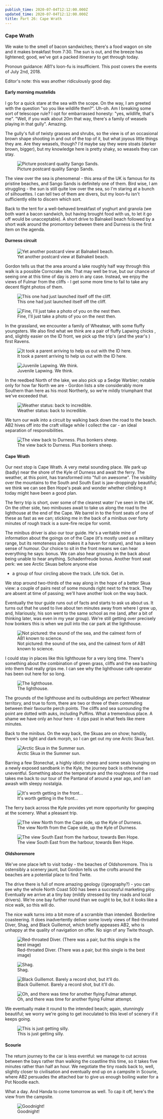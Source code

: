 ```yaml
---
publish_time: 2020-07-04T12:12:00.000Z
updated_time: 2020-07-04T12:12:00.000Z
title: Part 26: Cape Wrath
---
```


### Cape Wrath

We wake to the smell of bacon sandwiches; there's a food wagon on site
and it makes breakfast from 7:30. The sun is out, and the breeze has
lightened; good, we've got a packed itinerary to get through today.

Pronoun guidance: AB1's loon-fu is insufficient. This post covers the events
of July 2nd, 2018.

Editor's note: this was another ridiculously good day.

#### Early morning mustelids

I go for a quick stare at the sea with the scope. On the way, I am
greeted with the question "so you like wildlife then?". Uh-oh. Am I
breaking some sort of telescope rule? I opt for embarrassed honesty:
"yes, wildlife, that's me". "Well, if you walk about 20m that way,
there's a family of weasels playing in that gully". Amazing. 

The gully's full of twisty grasses and shrubs, so the view is of an
occasional brown shape shooting in and out of the top of it, but what joyous
little things they are. Are they weasels, though? I'd maybe say they were
stoats (darker brown, bigger), but my knowledge here is pretty shaky, so
weasels they can stay.

<figure class="figure">
  <img
    src="26-sango-sands.png"
    class="figure-img img-fluid rounded"
    alt="Picture postcard quality Sango Sands."/>
  <figcaption class="figure-caption text-center">
    Picture postcard quality Sango Sands.
  </figcaption>
</figure> 

The view over the sea is phenomenal - this area of the UK is famous
for its pristine beaches, and Sango Sands is definitely one of
them. Bird wise, I am struggling - the sun is still quite low over the
sea, so I'm staring at a bunch of silhouettes. I can tell two of them
are divers, but my loon-fu isn't sufficiently elite to discern which
sort.

Back to the tent for a well-behaved breakfast of yoghurt and granola
(we both want a bacon sandwich, but having brought food with us, to
let it go off would be unacceptable). A short drive to Balnakeil beach
followed by a short walk around the promontory between there and
Durness is the first item on the agenda.

#### Durness circuit

<figure class="figure">
  <img
    src="26-balnakeil-beach.png"
    class="figure-img img-fluid rounded"
    alt="Yet another postcard view at Balnakeil beach."/>
  <figcaption class="figure-caption text-center">
    Yet another postcard view at Balnakeil beach.
  </figcaption>
</figure> 

Gordon tells us that the area around a lake roughly half way through
this walk is a possible Corncrake site. That may well be true, but our
chance of seeing one at this time of day is zero in any case. Instead,
we enjoy the views of Fulmar from the cliffs - I get some more time to fail
to take any decent flight photos of them.

<figure class="figure">
  <img
    src="26-fulmar.png"
    class="figure-img img-fluid rounded"
    alt="This one had just launched itself off the cliff."/>
  <figcaption class="figure-caption text-center">
    This one had just launched itself off the cliff.
  </figcaption>
</figure>

<figure class="figure">
  <img
    src="26-still-fulmar.png"
    class="figure-img img-fluid rounded"
    alt="Fine, I'll just take a photo of you on the nest then."/>
  <figcaption class="figure-caption text-center">
    Fine, I'll just take a photo of you on the nest then.
  </figcaption>
</figure>

In the grassland, we encounter a family of Wheatear, with some fluffy
youngsters. We also find what we think are a pair of fluffy Lapwing chicks
, and, slightly easier on the ID front, we pick up the trip's (and the year's
) first Ravens.

<figure class="figure">
  <img
    src="26-juvenile-wheatear.png"
    class="figure-img img-fluid rounded"
    alt="It took a parent arriving to help us out with the ID here."/>
  <figcaption class="figure-caption text-center">
    It took a parent arriving to help us out with the ID here.
  </figcaption>
</figure>

<figure class="figure">
  <img
    src="26-juvenile-lapwing.png"
    class="figure-img img-fluid rounded"
    alt="Juvenile Lapwing. We think."/>
  <figcaption class="figure-caption text-center">
    Juvenile Lapwing. We think.
  </figcaption>
</figure>

In the reedbed North of the lake, we also pick up a Sedge
Warbler; notable only for how far North we are - Gordon lists a site
considerably more Southern than here as his most Northerly, so we're
mildly triumphant that we've exceeded that.

<figure class="figure">
  <img
    src="26-cliffs.png"
    class="figure-img img-fluid rounded"
    alt="Weather status: back to incredible."/>
  <figcaption class="figure-caption text-center">
    Weather status: back to incredible.
  </figcaption>
</figure>

We turn our walk into a circuit by walking back down the road to the
beach. AB2 hives off into the craft village while I collect the car -
an ideal separation of responsibilities.

<figure class="figure">
  <img
    src="26-view-back-to-durness.png"
    class="figure-img img-fluid rounded"
    alt="The view back to Durness. Plus bonkers sheep."/>
  <figcaption class="figure-caption text-center">
    The view back to Durness. Plus bonkers sheep.
  </figcaption>
</figure>

#### Cape Wrath

Our next stop is Cape Wrath. A very metal sounding place. We park up
(badly) near the shore of the Kyle of Durness and await the ferry. The
weather, at this point, has transformed into "full on awesome". The
visibility over the mountains to the South and South East is
jaw-droppingly beautiful; we think we can see Ben Hope's peak and
wonder whether climbing it today might have been a good plan.

The ferry trip is short, over some of the clearest water I've seen in
the UK. On the other side, two minibuses await to take us along the
road to the lighthouse at the end of the Cape. We barrel in to the
front seats of one of these as fast as we can; sticking me in the back
of a minibus over forty minutes of rough track is a sure-fire recipe for vomit.

The minibus driver is also our tour guide. He's a veritable mine of
information about the goings on of the Cape (it's mostly used as a
military range, but its remoteness also makes it a haven for nature),
and has a keen sense of humour. Our choice to sit in the front means
we can hear everything he says: bonus. We can also hear grousing in
the back about being unable to hear anything. Schadenfreude
bonus. Another front seat perk: we see Arctic Skuas before anyone else
- a group of four circling above the track. Life tick. Get in.

We stop around two-thirds of the way along in the hope of a better
Skua view: a couple of pairs nest of some mounds right next to the
track. They are absent at time of passing; we'll have another look on
the way back.

Eventually the tour guide runs out of facts and starts to ask us about
us. It turns out that he used to live about ten minutes away from
where I grew up, and, hilariously, his son went to the same school as
me (and, after a bit of thinking later, was even in my year
group). We're still getting over precisely how bonkers this is when we
pull into the car park at the lighthouse.

<figure class="figure">
  <img
    src="26-wrath-cliffs.png"
    class="figure-img img-fluid rounded"
    alt="Not pictured: the sound of the sea, and the calmest form of AB1
     known to science."/>
  <figcaption class="figure-caption text-center">
    Not pictured: the sound of the sea, and the calmest form of AB1 known to science.
  </figcaption>
</figure>

I could stay in places like this lighthouse for a very long
time. There's something about the combination of green grass, cliffs
and the sea bashing into them that really grips me. I can see
why the lighthouse café operator has been out here for so long.

<figure class="figure">
  <img
    src="26-lighthouse.png"
    class="figure-img img-fluid rounded"
    alt="The lighthouse."/>
  <figcaption class="figure-caption text-center">
    The lighthouse.
  </figcaption>
</figure>

The grounds of the lighthouse and its outbuildings are perfect
Wheatear territory, and true to form, there are two or three of them
commuting between their favourite perch points. The cliffs and sea
surrounding the point are dotted with auks, including Puffins. What a
tremendous place. A shame we have only an hour here - it zips past
in what feels like mere minutes.

Back to the minibus. On the way back, the Skuas are on show; handily,
there's one light and dark morph, so I can get out my one Arctic Skua
fact.

<figure class="figure">
  <img
    src="26-arctic-skua.png"
    class="figure-img img-fluid rounded"
    alt="Arctic Skua in the Summer sun."/>
  <figcaption class="figure-caption text-center">
    Arctic Skua in the Summer sun.
  </figcaption>
</figure>

Barring a few Stonechat, a highly idiotic sheep and some seals
lounging on a newly exposed sandbank in the Kyle, the journey back is
otherwise uneventful. Something about the temperature and the
roughness of the road takes me back to our tour of the Pantanal of
around a year ago, and I am awash with sleepy nostalgia.

<figure class="figure">
  <img
    src="26-cockpit-view.png"
    class="figure-img img-fluid rounded"
    alt="It's worth getting in the front..."/>
  <figcaption class="figure-caption text-center">
    It's worth getting in the front...
  </figcaption>
</figure>

The ferry back across the Kyle provides yet more opportunity for
gawping at the scenery. What a pleasant trip.

<figure class="figure">
  <img
    src="26-ridiculous-view-one.png"
    class="figure-img img-fluid rounded"
    alt="The view North from the Cape side, up the Kyle of Durness."/>
  <figcaption class="figure-caption text-center">
    The view North from the Cape side, up the Kyle of Durness.
  </figcaption>
</figure>


<figure class="figure">
  <img
    src="26-ridiculous-view-two.png"
    class="figure-img img-fluid rounded"
    alt="The view South East from the harbour, towards Ben Hope."/>
  <figcaption class="figure-caption text-center">
    The view South East from the harbour, towards Ben Hope.
  </figcaption>
</figure>

#### Oldshoremore

We've one place left to visit today - the beaches of Oldshoremore. This
is ostensibly a scenery jaunt, but Gordon tells us the crofts around
the beaches are a potential place to find Twite.

The drive there is full of more amazing geology (/geography?) - you can see why
the whole North Coast 500 has been a successful marketing ploy. Eventually we
arrive at a tiny bay (mildly stressed by tiny roads and local drivers). We're
one bay further round than we ought to be, but it looks like a nice
walk, so this will do.

The nice walk turns into a bit more of a scramble than
intended. Borderline coasteering. It does inadvertently deliver some
lovely views of Red-throated Diver, Shag, and Black Guillemot, which briefly
appeases AB2, who is unhappy at the quality of navigation on
offer. No sign of any Twite though.

<figure class="figure">
  <img
    src="26-rtd.png"
    class="figure-img img-fluid rounded"
    alt="Red-throated Diver. (There was a pair, but this single is the best
     image)"/>
  <figcaption class="figure-caption text-center">
    Red-throated Diver. (There was a pair, but this single is the best image)
  </figcaption>
</figure>

<figure class="figure">
  <img
    src="26-shag.png"
    class="figure-img img-fluid rounded"
    alt="Shag."/>
  <figcaption class="figure-caption text-center">
    Shag.
  </figcaption>
</figure>

<figure class="figure">
  <img
    src="26-black-guillemot.png"
    class="figure-img img-fluid rounded"
    alt="Black Guillemot. Barely a record shot, but it'll do."/>
  <figcaption class="figure-caption text-center">
    Black Guillemot. Barely a record shot, but it'll do.
  </figcaption>
</figure>

<figure class="figure">
  <img
    src="26-fulmar-again.png"
    class="figure-img img-fluid rounded"
    alt="Oh, and there was time for another flying Fulmar attempt."/>
  <figcaption class="figure-caption text-center">
    Oh, and there was time for another flying Fulmar attempt.
  </figcaption>
</figure>

We eventually make it round to the intended beach; again, stunningly
beautiful; we worry we're going to get inoculated to this level of scenery
if it keeps going.

<figure class="figure">
  <img
    src="26-one-more-ridiculous-beach.png"
    class="figure-img img-fluid rounded"
    alt="This is just getting silly."/>
  <figcaption class="figure-caption text-center">
    This is just getting silly.
  </figcaption>
</figure>

#### Scourie

The return journey to the car is less eventful: we
manage to cut across between the bays rather than walking the coastline
this time, so it takes five minutes rather than half an hour. We
negotiate the tiny roads back to, well, slightly closer to civilisation
and eventually end up on a campsite in Scourie, where AB2 persuades the
attached bar to give us enough boiling water for a Pot Noodle each. 

What a day. And Handa to come tomorrow as well. To cap it off, here's the
view from the campsite.

<figure class="figure">
  <img
    src="26-goodnight.png"
    class="figure-img img-fluid rounded"
    alt="Goodnight!"/>
  <figcaption class="figure-caption text-center">
    Goodnight!
  </figcaption>
</figure>